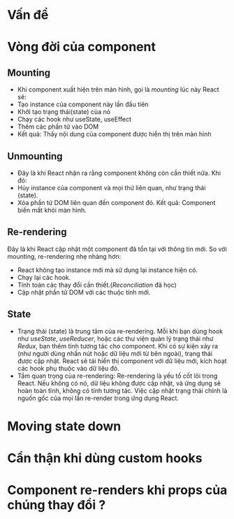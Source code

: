 # Vấn đề

# Vòng đời của component

## Mounting

- Khi component xuất hiện trên màn hình, gọi là _mounting_ lúc này React sẽ:
- Tạo instance của component này lần đầu tiên
- Khởi tạo trạng thái(state) của nó
- Chạy các hook như useState, useEffect
- Thêm các phần tử vào DOM
- Kết quả: Thấy nội dung của component được hiển thị trên màn hình

## Unmounting

- Đây là khi React nhận ra rằng component không còn cần thiết nữa. Khi đó:
- Hủy instance của component và mọi thứ liên quan, như trạng thái (state).
- Xóa phần tử DOM liên quan đến component đó. Kết quả: Component biến mất khỏi màn hình.

## Re-rendering

Đây là khi React cập nhật một component đã tồn tại với thông tin mới. So với mounting, re-rendering nhẹ nhàng hơn:

- React không tạo instance mới mà sử dụng lại instance hiện có.
- Chạy lại các hook.
- Tính toán các thay đổi cần thiết.(_Reconciliation_ đã học)
- Cập nhật phần tử DOM với các thuộc tính mới.

## State

- Trạng thái (state) là trung tâm của re-rendering. Mỗi khi bạn dùng hook như _useState_, _useReducer_, hoặc các thư viện quản lý trạng thái như _Redux_, bạn thêm tính tương tác cho component. Khi có sự kiện xảy ra (như người dùng nhấn nút hoặc dữ liệu mới từ bên ngoài), trạng thái được cập nhật. React sẽ tái hiển thị component với dữ liệu mới, kích hoạt các hook phụ thuộc vào dữ liệu đó.
- Tầm quan trọng của re-rendering: Re-rendering là yếu tố cốt lõi trong React. Nếu không có nó, dữ liệu không được cập nhật, và ứng dụng sẽ hoàn toàn tĩnh, không có tính tương tác. Việc cập nhật trạng thái chính là nguồn gốc của mọi lần re-render trong ứng dụng React.

# Moving state down

# Cẩn thận khi dùng custom hooks

# Component re-renders khi props của chúng thay đổi ?
